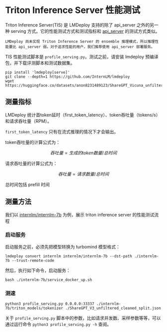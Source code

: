 # Triton Inference Server 性能测试

Triton Inference Server(TIS) 是 LMDeploy 支持的除了 api_server 之外的另一种 serving 方式。它的性能测试方式和测试指标和 [api_server](./profile_api_server.md) 的测试方式类似。

```{note}
LMDeploy 尚未实现 Triton Inference Server 的 ensemble 推理模式，所以推理性能要比 api_server 弱。对于追求性能的用户，我们推荐使用 api_server 部署服务。
```

TIS 性能测试脚本是 `profile_serving.py`。测试之前，请安装 lmdeploy 预编译包，并下载评测脚本和测试数据集。

```shell
pip install 'lmdeploy[serve]'
git clone --depth=1 https://github.com/InternLM/lmdeploy
wget https://huggingface.co/datasets/anon8231489123/ShareGPT_Vicuna_unfiltered/resolve/main/ShareGPT_V3_unfiltered_cleaned_split.json
```

## 测量指标

LMDeploy 统计首token延时（first_token_latency）、token吞吐量（tokens/s）和请求吞吐量（RPM）。

`first_token_latency` 只有在流式推理的情况下才会输出。

token吞吐量的计算公式为：

$$
吞吐量 = 生成的token数量 / 总时间
$$

请求吞吐量的计算公式为：

$$
吞吐量 = 请求数量 / 总时间
$$

总时间包括 prefill 时间

## 测量方法

我们以 [internlm/internlm-7b](https://huggingface.co/internlm/internlm-7b) 为例，展示 triton inference server 的性能测试流程

### 启动服务

启动服务之前，必须先把模型转换为 turbomind 模型格式：

```shell
lmdeploy convert internlm internlm/internlm-7b --dst-path ./internlm-7b --trust-remote-code
```

然后，执行如下命令，启动服务：

```shell
bash ./internlm-7b/service_docker_up.sh
```

### 测速

```shell
python3 profile_serving.py 0.0.0.0:33337 ./internlm-7b/triton_models/tokenizer ./ShareGPT_V3_unfiltered_cleaned_split.json
```

关于 `profile_serving.py` 脚本中的参数，比如请求并发数、采样参数等等，可以通过运行命令 `python3 profile_serving.py -h` 查阅。
